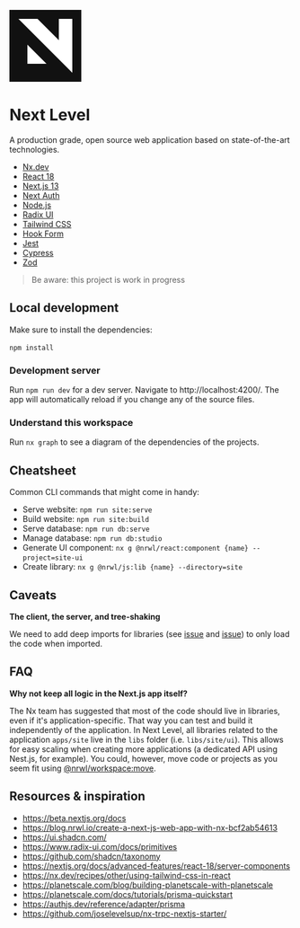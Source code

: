 ![Next Level Logo](./apps/site/public/logo-icon.svg)

# Next Level

A production grade, open source web application based on state-of-the-art technologies.

- [Nx.dev](https://nx.dev)
- [React 18](https://react.dev/)
- [Next.js 13](https://nextjs.org/)
- [Next Auth](https://next-auth.js.org/)
- [Node.js](https://nodejs.org/en)
- [Radix UI](https://www.radix-ui.com/)
- [Tailwind CSS](https://tailwindcss.com/)
- [Hook Form](https://react-hook-form.com/)
- [Jest](https://jestjs.io/)
- [Cypress](https://www.cypress.io/)
- [Zod](https://github.com/colinhacks/zod)

> Be aware: this project is work in progress

## Local development

Make sure to install the dependencies:

`npm install`

### Development server

Run `npm run dev` for a dev server. Navigate to http://localhost:4200/. The app will automatically reload if you change any of the source files.

### Understand this workspace

Run `nx graph` to see a diagram of the dependencies of the projects.

## Cheatsheet

Common CLI commands that might come in handy:

- Serve website: `npm run site:serve`
- Build website: `npm run site:build`
- Serve database: `npm run db:serve`
- Manage database: `npm run db:studio`
- Generate UI component: `nx g @nrwl/react:component {name} --project=site-ui`
- Create library: `nx g @nrwl/js:lib {name} --directory=site`

## Caveats

**The client, the server, and tree-shaking**

We need to add deep imports for libraries (see [issue](https://github.com/nrwl/nx/issues/3069) and [issue](https://github.com/vercel/next.js/issues/12557#issuecomment-1427088366)) to only load the code when imported.

## FAQ

**Why not keep all logic in the Next.js app itself?**

The Nx team has suggested that most of the code should live in libraries, even if it's application-specific. That way you can test and build it independently of the application. In Next Level, all libraries related to the application `apps/site` live in the `libs` folder (i.e. `libs/site/ui`). This allows for easy scaling when creating more applications (a dedicated API using Nest.js, for example). You could, however, move code or projects as you seem fit using [@nrwl/workspace:move](https://nx.dev/packages/workspace/generators/move).

## Resources & inspiration

- https://beta.nextjs.org/docs
- https://blog.nrwl.io/create-a-next-js-web-app-with-nx-bcf2ab54613
- https://ui.shadcn.com/
- https://www.radix-ui.com/docs/primitives
- https://github.com/shadcn/taxonomy
- https://nextjs.org/docs/advanced-features/react-18/server-components
- https://nx.dev/recipes/other/using-tailwind-css-in-react
- https://planetscale.com/blog/building-planetscale-with-planetscale
- https://planetscale.com/docs/tutorials/prisma-quickstart
- https://authjs.dev/reference/adapter/prisma
- https://github.com/joselevelsup/nx-trpc-nextjs-starter/
